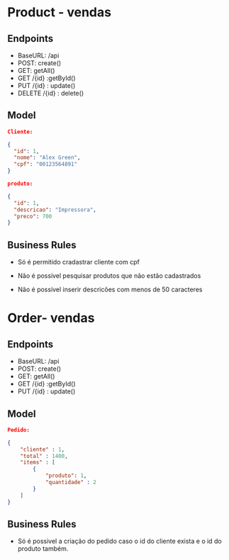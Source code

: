# Product - vendas


## Endpoints

- BaseURL: /api
- POST:  create()
- GET: getAll()
- GET /{id} :getById()
- PUT /{id} : update()
- DELETE  /{id} : delete()

## Model

```json
Cliente:

{
  "id": 1,
  "nome": "Alex Green",
  "cpf": "00123564891"
}

```

```json
produto:

{
  "id": 1,
  "descricao": "Impressora",
  "preco": 700
}

```

## Business Rules

- Só é permitido cradastrar cliente com cpf

- Não é possível pesquisar produtos que não estão cadastrados

- Não é possível inserir descricões com menos de 50 caracteres


# Order- vendas

## Endpoints

- BaseURL: /api
- POST:  create()
- GET: getAll()
- GET /{id} :getById()
- PUT /{id} : update()


## Model

```json
Pedido:

{
    "cliente" : 1,
    "total" : 1400,
    "items" : [
        {
            "produto": 1,
            "quantidade" : 2
        }
    ]
}
```

## Business Rules

- Só é possivel a criação do pedido caso o id do cliente exista e o id do produto também.
